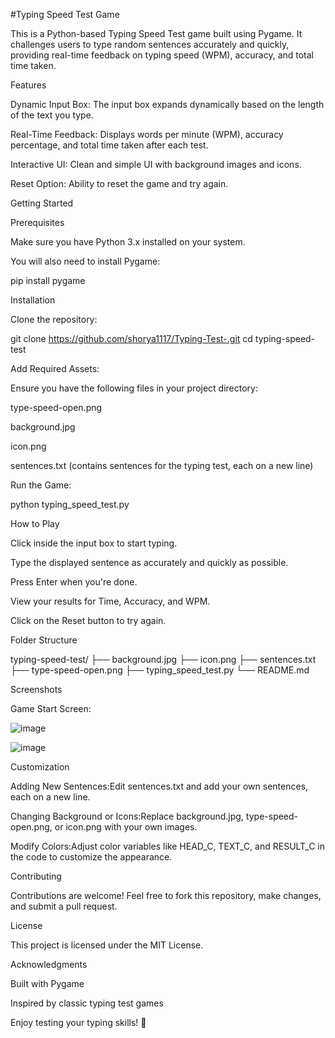 #Typing Speed Test Game

This is a Python-based Typing Speed Test game built using Pygame. It challenges users to type random sentences accurately and quickly, providing real-time feedback on typing speed (WPM), accuracy, and total time taken.

Features

Dynamic Input Box: The input box expands dynamically based on the length of the text you type.

Real-Time Feedback: Displays words per minute (WPM), accuracy percentage, and total time taken after each test.

Interactive UI: Clean and simple UI with background images and icons.

Reset Option: Ability to reset the game and try again.

Getting Started

Prerequisites

Make sure you have Python 3.x installed on your system.

You will also need to install Pygame:

pip install pygame

Installation

Clone the repository:

git clone https://github.com/shorya1117/Typing-Test-.git
cd typing-speed-test

Add Required Assets:

Ensure you have the following files in your project directory:

type-speed-open.png

background.jpg

icon.png

sentences.txt (contains sentences for the typing test, each on a new line)

Run the Game:

python typing_speed_test.py

How to Play

Click inside the input box to start typing.

Type the displayed sentence as accurately and quickly as possible.

Press Enter when you're done.

View your results for Time, Accuracy, and WPM.

Click on the Reset button to try again.

Folder Structure

typing-speed-test/
├── background.jpg
├── icon.png
├── sentences.txt
├── type-speed-open.png
├── typing_speed_test.py
└── README.md

Screenshots

Game Start Screen:

![image](https://github.com/user-attachments/assets/b3ca9186-c3c2-4210-9666-ecfabad90985)

![image](https://github.com/user-attachments/assets/ea9d7a08-e65a-458a-8576-0220a72d41d6)




Customization

Adding New Sentences:Edit sentences.txt and add your own sentences, each on a new line.

Changing Background or Icons:Replace background.jpg, type-speed-open.png, or icon.png with your own images.

Modify Colors:Adjust color variables like HEAD_C, TEXT_C, and RESULT_C in the code to customize the appearance.

Contributing

Contributions are welcome! Feel free to fork this repository, make changes, and submit a pull request.

License

This project is licensed under the MIT License.

Acknowledgments

Built with Pygame

Inspired by classic typing test games

Enjoy testing your typing skills! 🚀
